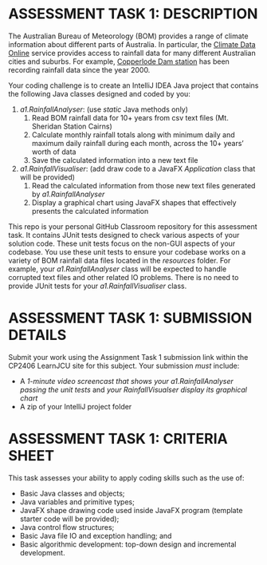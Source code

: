 # ASSESSMENT TASK 1: DESCRIPTION

The Australian Bureau of Meteorology (BOM) provides a range of climate 
information about different parts of Australia. In particular, the 
[Climate Data Online](http://www.bom.gov.au/climate/data/index.shtml) 
service provides access to rainfall data for many different Australian 
cities and suburbs. For example, [Copperlode Dam station](http://www.bom.gov.au/jsp/ncc/cdio/weatherData/av?p_nccObsCode=136&p_display_type=dailyDataFile&p_startYear=&p_c=&p_stn_num=031205) has been recording 
rainfall data since the year 2000. 

Your coding challenge is to create an IntelliJ IDEA Java project that contains the following Java classes designed and coded by you:

1. *a1.RainfallAnalyser*: (use *static* Java methods only)
    1. Read BOM rainfall data for 10+ years from csv text files (Mt. Sheridan Station Cairns)
    2. Calculate monthly rainfall totals along with minimum daily and maximum daily rainfall during each month, across the 10+ years’ worth of data
    3. Save the calculated information into a new text file
2. *a1.RainfallVisualiser*: (add draw code to a JavaFX *Application* class that will be provided)
    1. Read the calculated information from those new text files generated by *a1.RainfallAnalyser*
    2. Display a graphical chart using JavaFX shapes that effectively presents the calculated information

This repo is your personal GitHub Classroom repository for this assessment task. It contains JUnit tests designed to check 
various aspects of your solution code. These unit tests focus on the non-GUI aspects of your codebase. 
You use these unit tests to ensure your codebase works on a variety of BOM rainfall data files located in the _resources_
folder. For example, your *a1.RainfallAnalyser* class will be expected to handle corrupted text 
files and other related IO problems. There is no need to provide JUnit tests for your *a1.RainfallVisualiser* class.

# ASSESSMENT TASK 1: SUBMISSION DETAILS

Submit your work using the Assignment Task 1 submission link within the CP2406 LearnJCU site for this subject. 
Your submission *must* include:

* A _1-minute video screencast that shows your a1.RainfallAnalyser passing the unit tests_ and _your RainfallVisualser display its graphical chart_
* A zip of your IntelliJ project folder

# ASSESSMENT TASK 1: CRITERIA SHEET

This task assesses your ability to apply coding skills such as the use of:

* Basic Java classes and objects;
* Java variables and primitive types;
* JavaFX shape drawing code used inside JavaFX program (template starter code will be provided);
* Java control flow structures;
* Basic Java file IO and exception handling; and
* Basic algorithmic development: top-down design and incremental development.
